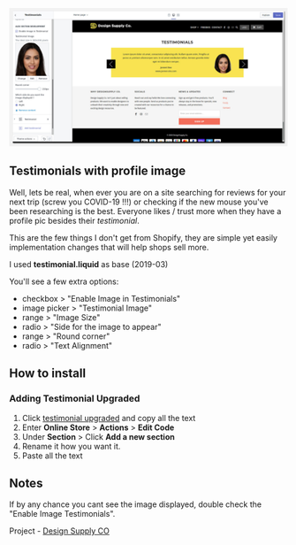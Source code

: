 ![Project_02](https://github.com/taftera/shopify/blob/master/testimonials/testimonials%20w%20image/gh-display_02.jpg)

Testimonials with profile image
------

Well, lets be real, when ever you are on a site searching for reviews for your next trip (screw you COVID-19 !!!) or checking if the new mouse you've been researching is the best. Everyone likes / trust more when they have a profile pic besides their *testimonial*.

This are the few things I don't get from Shopify, they are simple yet easily implementation changes that will help shops sell more.

I used **testimonial.liquid** as base (2019-03)

You'll see a few extra options:
+ checkbox > "Enable Image in Testimonials"
+ image picker > "Testimonial Image"
+ range > "Image Size"
+ radio > "Side for the image to appear"
+ range > "Round corner"
+ radio > "Text Alignment"

How to install
------

### Adding Testimonial Upgraded
1. Click [testimonial upgraded](https://github.com/taftera/shopify/blob/master/testimonials/testimonials%20w%20image/section/testimonials-upgraded.liquid) and copy all the text
2. Enter **Online Store** > **Actions** > **Edit Code**
3. Under **Section** > Click **Add a new section**
4. Rename it how you want it.
5. Paste all the text

Notes
------
If by any chance you cant see the image displayed, double check the "Enable Image Testimonials".

Project - [Design Supply CO](https://designsupply-co.myshopify.com)
